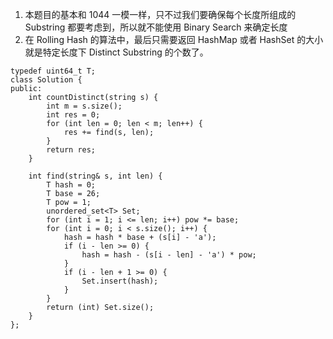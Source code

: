 1. 本题目的基本和 1044 一模一样，只不过我们要确保每个长度所组成的 Substring 都要考虑到，所以就不能使用 Binary Search 来确定长度
2. 在 Rolling Hash 的算法中，最后只需要返回 HashMap 或者 HashSet 的大小就是特定长度下 Distinct Substring 的个数了。


```
typedef uint64_t T;
class Solution {
public:
    int countDistinct(string s) {
        int m = s.size();
        int res = 0;
        for (int len = 0; len < m; len++) {
            res += find(s, len);
        }
        return res;
    }
    
    int find(string& s, int len) {
        T hash = 0;
        T base = 26;
        T pow = 1;
        unordered_set<T> Set;
        for (int i = 1; i <= len; i++) pow *= base;
        for (int i = 0; i < s.size(); i++) {
            hash = hash * base + (s[i] - 'a');
            if (i - len >= 0) {
                hash = hash - (s[i - len] - 'a') * pow;
            }
            if (i - len + 1 >= 0) {
                Set.insert(hash);
            }
        }
        return (int) Set.size();
    }
};
```
